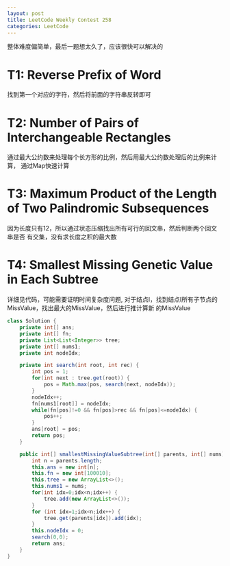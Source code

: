 ```yaml
---
layout: post
title: LeetCode Weekly Contest 258
categories: LeetCode
---
```

整体难度偏简单，最后一题想太久了，应该很快可以解决的
# T1: Reverse Prefix of Word
找到第一个对应的字符，然后将前面的字符串反转即可

# T2: Number of Pairs of Interchangeable Rectangles
通过最大公约数来处理每个长方形的比例，然后用最大公约数处理后的比例来计算，
通过Map快速计算

# T3: Maximum Product of the Length of Two Palindromic Subsequences
因为长度只有12，所以通过状态压缩找出所有可行的回文串，然后判断两个回文串是否
有交集，没有求长度之积的最大数

# T4: Smallest Missing Genetic Value in Each Subtree
详细见代码，可能需要证明时间复杂度问题,
对于结点I，找到结点I所有子节点的MissValue，找出最大的MissValue，然后进行推计算新
的MissValue
```java
class Solution {
    private int[] ans;
    private int[] fn;
    private List<List<Integer>> tree;
    private int[] nums1;
    private int nodeIdx;

    private int search(int root, int rec) {
        int pos = 1;
        for(int next : tree.get(root)) {
            pos = Math.max(pos, search(next, nodeIdx));
        }
        nodeIdx++;
        fn[nums1[root]] = nodeIdx;
        while(fn[pos]!=0 && fn[pos]>rec && fn[pos]<=nodeIdx) {
            pos++;
        }
        ans[root] = pos;
        return pos;
    }

    public int[] smallestMissingValueSubtree(int[] parents, int[] nums) {
        int n = parents.length;
        this.ans = new int[n];
        this.fn = new int[100010];
        this.tree = new ArrayList<>();
        this.nums1 = nums;
        for(int idx=0;idx<n;idx++) {
            tree.add(new ArrayList<>());
        }
        for (int idx=1;idx<n;idx++) {
            tree.get(parents[idx]).add(idx);
        }
        this.nodeIdx = 0;
        search(0,0);
        return ans;
    }
}
```

